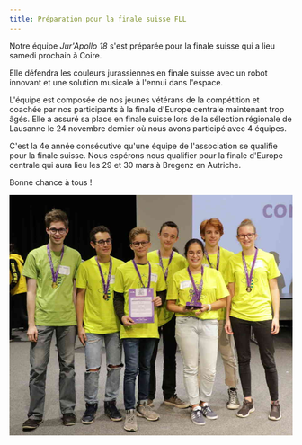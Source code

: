 ```yaml
---
title: Préparation pour la finale suisse FLL
---
```


Notre équipe *Jur'Apollo 18* s'est préparée pour la finale suisse qui a lieu samedi prochain à Coire.

Elle défendra les couleurs jurassiennes en finale suisse avec un robot innovant et une solution musicale à l'ennui dans l'espace.

L'équipe est composée de nos jeunes vétérans de la compétition et coachée par nos participants à la finale d'Europe centrale maintenant trop âgés.
Elle a assuré sa place en finale suisse lors de la sélection régionale de Lausanne le 24 novembre dernier où nous avons participé avec 4 équipes.

C'est la 4e année consécutive qu'une équipe de l'association se qualifie pour la finale suisse.
Nous espérons nous qualifier pour la finale d'Europe centrale qui aura lieu les 29 et 30 mars à Bregenz en Autriche.

Bonne chance à tous !

![Photo](/media/posts/2019-01-27-team-jurapollo18.jpg)
